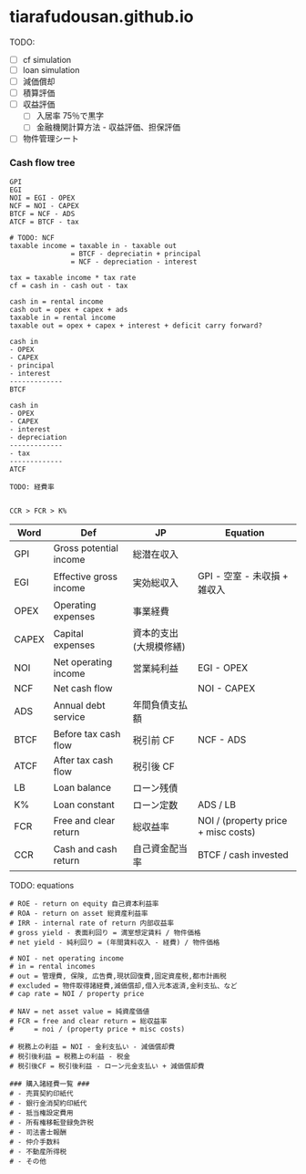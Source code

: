 # tiarafudousan.github.io

TODO:

- [ ] cf simulation
- [ ] loan simulation
- [ ] 減価償却
- [ ] 積算評価
- [ ] 収益評価
  - [ ] 入居率 75％で黒字
  - [ ] 金融機関計算方法 - 収益評価、担保評価
- [ ] 物件管理シート

### Cash flow tree

```
GPI
EGI
NOI = EGI - OPEX
NCF = NOI - CAPEX
BTCF = NCF - ADS
ATCF = BTCF - tax

# TODO: NCF
taxable income = taxable in - taxable out
               = BTCF - depreciatin + principal
               = NCF - depreciation - interest

tax = taxable income * tax rate
cf = cash in - cash out - tax

cash in = rental income
cash out = opex + capex + ads
taxable in = rental income
taxable out = opex + capex + interest + deficit carry forward?

cash in
- OPEX
- CAPEX
- principal
- interest
-------------
BTCF

cash in
- OPEX
- CAPEX
- interest
- depreciation
-------------
- tax
-------------
ATCF

TODO: 経費率


CCR > FCR > K%
```

| Word | Def | JP | Equation |
| --- | --- | --- | --- |
| GPI | Gross potential income | 総潜在収入 |  |
| EGI | Effective gross income | 実効総収入 | GPI - 空室 - 未収損 + 雑収入 |
| OPEX | Operating expenses | 事業経費 |  |
| CAPEX | Capital expenses | 資本的支出 (大規模修繕) |  |
| NOI | Net operating income | 営業純利益 | EGI - OPEX |
| NCF | Net cash flow |  | NOI - CAPEX |
| ADS | Annual debt service | 年間負債支払額 |  |
| BTCF | Before tax cash flow | 税引前 CF | NCF - ADS |
| ATCF | After tax cash flow | 税引後 CF |  |
| LB | Loan balance | ローン残債 |
| K% | Loan constant | ローン定数 | ADS / LB |
| FCR | Free and clear return | 総収益率 | NOI / (property price + misc costs) |
| CCR | Cash and cash return | 自己資金配当率 | BTCF / cash invested |

TODO: equations

```
# ROE - return on equity 自己資本利益率
# ROA - return on asset 総資産利益率
# IRR - internal rate of return 内部収益率
# gross yield - 表面利回り = 満室想定賃料 / 物件価格
# net yield - 純利回り = (年間賃料収入 - 経費) / 物件価格

# NOI - net operating income
# in = rental incomes
# out = 管理費, 保険, 広告費,現状回復費,固定資産税,都市計画税
# excluded = 物件取得諸経費,減価償却,借入元本返済,金利支払、など
# cap rate = NOI / property price

# NAV = net asset value = 純資産価値
# FCR = free and clear return = 総収益率
#     = noi / (property price + misc costs)

# 税務上の利益 = NOI - 金利支払い - 減価償却費
# 税引後利益 = 税務上の利益 - 税金
# 税引後CF = 税引後利益 - ローン元金支払い + 減価償却費

### 購入諸経費一覧 ###
# - 売買契約印紙代
# - 銀行金消契約印紙代
# - 抵当権設定費用
# - 所有権移転登録免許税
# - 司法書士報酬
# - 仲介手数料
# - 不動産所得税
# - その他
```
